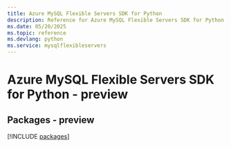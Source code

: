 ```yaml
---
title: Azure MySQL Flexible Servers SDK for Python
description: Reference for Azure MySQL Flexible Servers SDK for Python
ms.date: 05/20/2025
ms.topic: reference
ms.devlang: python
ms.service: mysqlflexibleservers
---
```

# Azure MySQL Flexible Servers SDK for Python - preview
## Packages - preview
[!INCLUDE [packages](mysql-flexible-servers-index.md)]